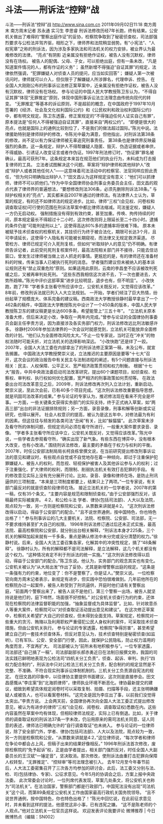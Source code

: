 # 斗法——刑诉法“控辩”战

斗法——刑诉法“控辩”战
http://www.sina.com.cn  2011年09月02日11:18  南方周末
南方周末记者 苏永通 实习生 李思睿
刑诉法修改历经7年长跑，终有结果。公安机关做出了难得的“警察出庭作证”的妥协，检察院争取到了秘密侦查权，司法部强烈要求与公检法并驾齐驱，相形之下，律师界和法院稍显弱势。有“小宪法”、“人权宪章”之称的刑诉法，因为涉及多家执法和司法机关的权力安排，被业界认为最难修改的法律。
“亮点”有阴影
近亲属没有拒绝作证权，被告人没有沉默权，律师没有在场权。
被告人的配偶、父母、子女，可以拒绝出庭，但有一条未改，“凡是知道案件情况的人，都有作证的义务”；
虽然新增不得强迫“自证其罪”的规定，法律依然强调，“犯罪嫌疑人对侦查人员的提问，应当如实回答”；
嫌疑人第一次被讯问时，律师就可以介入，但仅限于了解嫌疑人所涉罪名，代理申诉、控告。
在全国人大刚刚公布的刑事诉讼法修正案草案中，近亲属没有拒绝作证权，被告人没有沉默权，律师没有在场权。
参与论证的中国人民大学教授陈卫东认为，“不得自证其罪”体现“无罪推定”原则，体现中国刑事诉讼法立法理念由传统向现代的转变。
“无罪推定”等基本的诉讼原则，不是超前的概念，在中国政府于1997年10月签署的《经济、社会及文化权利国际公约》和《公民权利和政治权利国际公约》中，都有明文规定。陈卫东透露，修正案规定的“不得强迫任何人证实自己有罪”，原本提法是“任何人不得被强迫自证其罪”，直接来自“两权公约”。
“即便是很大的亮点，也就是国际上的通例比较到位了，不是我们的做法超过国际。”陈光中说。法律援助特别是律师辩护的修改，令陈光中最为满意，但他指出，对刑诉法第38条的修改，尚不足以有力保证律师被无辜追究刑事责任。
第38条也是律师界反映最强烈的条款。这一条规定，辩护人不得帮嫌疑人隐匿、毁灭、伪造证据或者串供，不得威胁、引诱证人改变证言或者作伪证。1997年刑法修订时，“伪证罪”罪名被确认，最高可获刑7年。这条规定本来旨在规范他们的执业行为，未料成为打击报复律师的工具。
立法者试图解决这个问题。草案将“辩护律师和其他辩护人”改成“辩护人或者其他任何人”——这意味着司法活动中的检察官、法官同样应担此责任，“但为何只明确指出辩护人？”田文昌认为这样规定没有意义：“他们可以抓律师，律师不可以抓他们。”作为中华全国律师协会刑事业务委员会主任，田文昌的观点代表了律师界的普遍想法，“要想修改刑法306条，必须先删除刑诉法38条。”
与辩护权相关的“亮点”，其实都来自2007年通过的律师法。有法律界人士认为，草案的规定，有的还不如律师法的规定进步。比如，律师“三权”(会见权、问卷权和调查取证权)可行使的范围在刑诉法草案中都比律师法缩减。司法鉴定权，嫌疑人一方仍无启动权。
强制措施没有得到有效约束，甚至加重。传唤、拘传持续的时间，原本规定最长不得超过十二小时，这次修改则将上限延长至二十四小时。逮捕的条件仍是“可能判徒刑以上”，这使得高达80%多的逮捕率将很难下降。
原本未被赋予技术侦查权的检察机关，其技侦行为终于被合法化，期限可长达3个月，且可申请延长，这使得个人隐私有可能被长期窥视，而法律又无规定救济渠道。
尽管检方、律师已规定可介入死刑复核，但如何“听取辩护人的意见”仍不明确。有律师告诉记者，此前受托死刑复核案件时，最高法院相关部门并不接待，只能去信访窗口，曾发生过律师被当做上访人抓走的事情。更尴尬的是，有的律师还在准备材料的时候，传来当事人已被执行死刑的消息。
学者强烈建议但未被纳入的基本诉讼规则还有“禁止双重危险”原则。如果适用此原则，云南的李昌奎不应该被改判死缓之后，又被再审判处死刑。
“这些东西我相信这次进不去，下一次也要进去，大势所趋嘛。”陈光中评价这部草案“进步比较明显，退步也有，但不明显”。
小改快跑，跑了7年
“学者多主张看守所应该中立，公安机关既反对，又觉得应该改革。”
8年前，修改刑诉法就已列入人大立法规划。
一开始，学者们倾注了巨大热情，纷纷起草了规模庞大、体系完备的建议稿。西南政法大学教授徐静村最早拿出了一个462条的稿件，中国政法大学教授陈光中设计了一个450条的版本，中国人民大学教授陈卫东的建议稿更是长达600多条，希望能管上“三五十年”。
“立法机关原本准备大修，但后来决定小改，争取在一两年内完成。”曾参与论证的全国律协刑事委员会副主任李贵方说，因为直接涉及各实务部门权力，刑诉法修改远比刑法敏感许多。
徐静村2006年参加法律界的一次会议时就感觉到，立法机关可能放弃全面修改的计划。“他们认为全面修改风险太大。”不止一位专家说，当时正在“冲关”的物权法随时可能夭折，对立法机关的选择影响深远。
“小改快跑”还是绊了一跤。2007年，全国人大法工委在内部拿出了的刑诉法修正案第一稿，未及公布，就宣告搁置。
中国政法大学教授樊崇义说，立法推迟的主要原因是要等“十七大”召开，这次会议的政治报告中有关民主与法制进程的阐述，有5个问题直接与刑诉法相关：民主、人权保障、公平正义、宽严相济政策贯彻和权力制衡。
根据“十七大”报告，中共中央政法委启动司法改革研究，提出60个课题项目，如侦查权、检察权、审判权、执行权如何优化配置，宽严相济的刑事政策如何贯彻等。
在政法委出台司法改革意见之后，2009年，刑诉法修改再次列入立法计划，重新启动。樊崇义说，至此次会前，已有40多个项目完成。“这次刑诉法修改重要指导思想，就是巩固司法改革的成果。”
参与论证的专家认为，推迟修法现在看来不完全是坏事。一方面，一些关键条文获得实务部门的实际支持，终于正式纳入草案，如“两高三部”出台的非法证据排除规则；另一方面，录音录像，刑事和解等创新或实证研究，也得以展开。
社会人权意识的提高，被认为是这五年中，对修法最为有利的因素。但这往往与频发的各类司法“丑闻”有关，比如“躲猫猫”。
此次草案未涉及看守所的体制问题，但规定讯问必须在看守所进行，一般重大案件要求录音、录像。
“学者多主张看守所应该中立，公安机关既反对，又觉得应该改革。”陈光中说，一些学者去参观看守所，“确实出现了新气象。有些东西在博弈中，没有根本大改变，也有小改进。”
围绕刑诉法修改，最主要的矛盾在于权力与权利的平衡。2007年，时任公安部法制局局长柯良栋曾撰文说，在当前研究提出修改刑事诉讼法的意见和建议时，有些观点自觉或不自觉地存在着一种倾向，即过于注重保护犯罪嫌疑人、被告人的权利，而忽视、轻视保护被害人及其他诉讼参与人的权利；过于注重强化、扩大律师的权利，而限制、削弱执法机关有效打击犯罪的手段。
有的修改意见实际上没有充分展开讨论。比如，录音、录像和律师在场，是防止刑讯逼供的三项制度。“本来是三项制度都要上，结果只上了两项。”一位专家说，有关部门最反对的就是侦查阶段律师在场。
接近立法机关的一位学者说，2007年的第一稿，仅有35个条文。“主要内容是规范和限制侦查权。”由于公安部强烈反对，该稿最终实际被废弃。
4∶2，和公检斗法
学者、律协(包括司法部)、人大以及法院，观点较为一致，另一方则是检察院和公安。从票数来讲就是4∶2。
“这次刑诉法修改得以启动，得益于公安部门的配合。”
“且不说世界通例，按中国特色，你也特色出格了！”
参与刑事诉讼的几大主要机关，法院、检察院、公安部、司法部，无一不要求维持甚至扩大自己的权限。
1996年刑诉法修订通过后还未正式实施，最高法院、最高检察院和公安部，就分别出台相关解释，“刑诉法本身才225条，三个机关的解释加起来就有一千多条，重点是确认修法中未分完或没分清楚的权力。”徐静村说。后来，全国人大法工委召集各家，化解其中的冲突性规定，搞了“48条解释”。
徐静村认为，所有的解释都不是司法解释，是立法解释，这几个机关都没有这个权力。“这种情况肯定不利于刑诉法的统一实施。”
“这次刑诉法修改得以启动，得益于公安部门的配合。”陈卫东说。他认为，实务部门的观念其实也有变化。
公安机关被认为“从大局出发”作出了妥协，尤其是新增警察出庭的规定。“这条是一条强有力的约束，地位变了：你不是警察了，你是证人。”樊崇义说。
一位检察官向南方周末记者表示，新规定有进步，但实践中恐怕很难做到。几年前他所在的检察院办过一起案件，被告人称受到了刑讯逼供，开庭时他们请有关警察出庭，“前面两个警察出来了，被告人说不是他们，第三个警察一出场，被告人就坚持说是他打的，庭下哗然，场面很不好控制。”
对公安机关侦查行为的约束，还体现在检察院的法律监督职能的加强，“抽象监督成为具体监督”。比如，针对故意杀人等重大案件，检察院可以“对侦查取证活动提出意见和建议”。
在这次修正草案中，检察机关希望扩大自己的侦查权，但未得到全面支持。草案规定，检察院对一些重大的贪污、贿赂以及利用职权严重侵犯公民人身权利的案件，可采取技术侦查措施，但由公安机关执行。
参与论证的专家透露，检察院“争得厉害”，甚至希望建立自己的一套技术侦查体系，但反对意见认为，技术侦查特别是秘密侦查(如监听)，已有军队、公安、安全部门行使，因此，就保护公民隐私，防止权力滥用的角度而言，不宜再扩大。
司法部被认为“前所未有地积极参与”。一位专家透露，司法部还“自己搞了一稿”。司法部副部长郝赤勇近日在法制日报撰文称，我国的司法实践已鲜明地表现为公检法司“四机关分工负责”，侦查、起诉、审判、执行“四权力配合制约”，刑诉法中只对公检法三机关分工负责，配合制约的规定显然是不完整、不准确、不符合现实刑事诉讼体制机制的。三机关分工负责源自宪法的规定。
在田文昌的印象中，以往律协主要提供书面建议，这次则是直接参会。田文昌感慨从“李庄案”到“北海抓律师”，律师执业环境不断恶化。律协最新提交的建议，细致到希望具体规定阅卷时可以采取复制、拍摄、扫描等手段，还主张明确嫌疑人或被告人，也可以看案卷材料。“这完全是因为李庄出了事，以前我们没觉得太突出。”李贵方说。
上会两天前，全国律协再次向全国人大法工委正式提出修改意见，被认为有进步的律师“三权”(会见权、阅卷权、调查取证权)悉数在内。这些内容虽然在草案中均有体现，但相较律师法规定，实际上已有倒退。比如，关于律师的调查取证权的刑诉法37条一字未改，仍沿用原来的需司法机关同意、证人同意的表述，律师法已明确允许的“自行调查取证”也未纳入。
参与论证的一位律师说，除了安全部门外，学者、律协(包括司法部)、人大以及法院，观点较为一致，另一方则是检察院和公安。“从票数来讲就是4∶2，”这位律师说，“每次学者和律师在争论中都会占上风，但稿子出来的结果好像相反。”
1996年刑诉法首次修改，废除检察院的“免予起诉”权，正是由学者提出，相关部门强烈反对，时任全国人大副委员长的王汉斌“一锤定音”，坚决取消。那次修改，使刑诉法由重打击犯罪向保障人权转型，“无罪推定”、“控辩审”等司法理念被引入。
去年12月至今年春节前后，人大法工委密集召开了三次各方均参加的研讨会，此后，法工委又分别与法、检、司(包括律协、专家)、公征求意见。今年5月的协调会之后，方案上报中央政法委。
此次常委会讨论时，一位列席代表发现，草案几处条文，将公安机关也称为“司法机关”。在法治国家，警察部门都是行政部门，中国宪法没有出现“司法机关”这个词，而第89条规定公安机关工作由国家最高行政机关国务院领导。
“且不说世界通例，按中国特色，你也特色出格了！”陈光中回忆说，在此前征求意见时，并未看到这样的提法，他感觉这非小事，已有违宪之嫌。
“这不是陈老师的个人观点。”他对立法机关一位官员这样说。
欢迎发表评论我要评论
微博推荐 | 今日微博热点（编辑：SN002）

